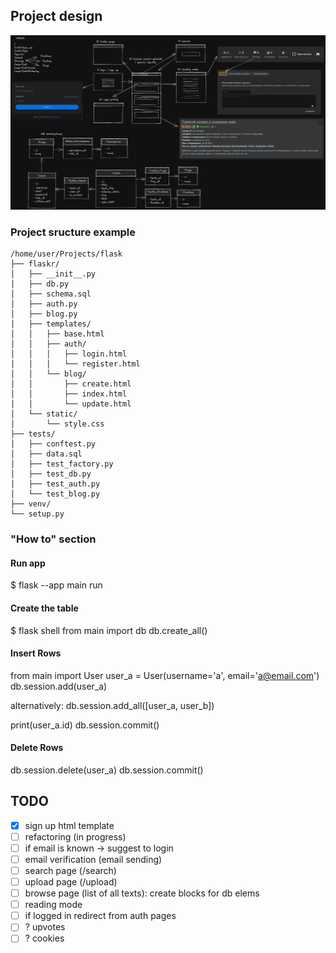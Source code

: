## Project design

![design.jpg](https://github.com/BubbleNeumann/flask-not-rust/blob/master/design.jpg)

### Project sructure example

```
/home/user/Projects/flask
├── flaskr/
│   ├── __init__.py
│   ├── db.py
│   ├── schema.sql
│   ├── auth.py
│   ├── blog.py
│   ├── templates/
│   │   ├── base.html
│   │   ├── auth/
│   │   │   ├── login.html
│   │   │   └── register.html
│   │   └── blog/
│   │       ├── create.html
│   │       ├── index.html
│   │       └── update.html
│   └── static/
│       └── style.css
├── tests/
│   ├── conftest.py
│   ├── data.sql
│   ├── test_factory.py
│   ├── test_db.py
│   ├── test_auth.py
│   └── test_blog.py
├── venv/
└── setup.py
```

### "How to" section
#### Run app

$ flask --app main run

#### Create the table

$ flask shell
from main import db
db.create_all()

#### Insert Rows

from main import User
user_a = User(username='a', email='a@email.com')
db.session.add(user_a)

alternatively:
db.session.add_all([user_a, user_b])

print(user_a.id)
db.session.commit()

#### Delete Rows

db.session.delete(user_a)
db.session.commit()


## TODO

- [x] sign up html template
- [ ] refactoring (in progress)
- [ ] if email is known -> suggest to login
- [ ] email verification (email sending)
- [ ] search page (/search)
- [ ] upload page (/upload)
- [ ] browse page (list of all texts): create blocks for db elems
- [ ] reading mode 
- [ ] if logged in redirect from auth pages
- [ ] ? upvotes
- [ ] ? cookies
